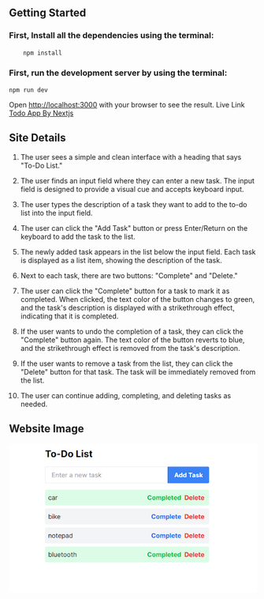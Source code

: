 ## Getting Started

### First, Install all the dependencies using the terminal:

```
    npm install
```

### First, run the development server by using the terminal:

```
npm run dev
```

Open [http://localhost:3000](http://localhost:3000) with your browser to see the result.
Live Link [Todo App By Nextjs](https://todo-app-nextjs-self.vercel.app/)

## Site Details

1. The user sees a simple and clean interface with a heading that says "To-Do List."

2. The user finds an input field where they can enter a new task. The input field is designed to provide a visual cue and accepts keyboard input.

3. The user types the description of a task they want to add to the to-do list into the input field.

4. The user can click the "Add Task" button or press Enter/Return on the keyboard to add the task to the list.

5. The newly added task appears in the list below the input field. Each task is displayed as a list item, showing the description of the task.

6. Next to each task, there are two buttons: "Complete" and "Delete."

7. The user can click the "Complete" button for a task to mark it as completed. When clicked, the text color of the button changes to green, and the task's description is displayed with a strikethrough effect, indicating that it is completed.

8. If the user wants to undo the completion of a task, they can click the "Complete" button again. The text color of the button reverts to blue, and the strikethrough effect is removed from the task's description.

9. If the user wants to remove a task from the list, they can click the "Delete" button for that task. The task will be immediately removed from the list.

10. The user can continue adding, completing, and deleting tasks as needed.

## Website Image

![TODO List](https://github.com/Moheb619/todo_app_nextjs/blob/main/public/Website%20Image.PNG?raw=true)
